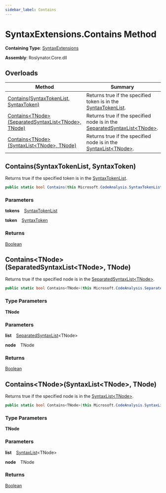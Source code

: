 ```yaml
---
sidebar_label: Contains
---
```


# SyntaxExtensions\.Contains Method

**Containing Type**: [SyntaxExtensions](../index.md)

**Assembly**: Roslynator\.Core\.dll

## Overloads

| Method | Summary |
| ------ | ------- |
| [Contains(SyntaxTokenList, SyntaxToken)](#4268781350) | Returns true if the specified token is in the [SyntaxTokenList](https://docs.microsoft.com/en-us/dotnet/api/microsoft.codeanalysis.syntaxtokenlist)\. |
| [Contains&lt;TNode&gt;(SeparatedSyntaxList&lt;TNode&gt;, TNode)](#1049481281) | Returns true if the specified node is in the [SeparatedSyntaxList&lt;TNode&gt;](https://docs.microsoft.com/en-us/dotnet/api/microsoft.codeanalysis.separatedsyntaxlist-1)\. |
| [Contains&lt;TNode&gt;(SyntaxList&lt;TNode&gt;, TNode)](#2402474003) | Returns true if the specified node is in the [SyntaxList&lt;TNode&gt;](https://docs.microsoft.com/en-us/dotnet/api/microsoft.codeanalysis.syntaxlist-1)\. |

<a id="4268781350"></a>

## Contains\(SyntaxTokenList, SyntaxToken\) 

  
Returns true if the specified token is in the [SyntaxTokenList](https://docs.microsoft.com/en-us/dotnet/api/microsoft.codeanalysis.syntaxtokenlist)\.

```csharp
public static bool Contains(this Microsoft.CodeAnalysis.SyntaxTokenList tokens, Microsoft.CodeAnalysis.SyntaxToken token)
```

### Parameters

**tokens** &ensp; [SyntaxTokenList](https://docs.microsoft.com/en-us/dotnet/api/microsoft.codeanalysis.syntaxtokenlist)

**token** &ensp; [SyntaxToken](https://docs.microsoft.com/en-us/dotnet/api/microsoft.codeanalysis.syntaxtoken)

### Returns

[Boolean](https://docs.microsoft.com/en-us/dotnet/api/system.boolean)

<a id="1049481281"></a>

## Contains&lt;TNode&gt;\(SeparatedSyntaxList&lt;TNode&gt;, TNode\) 

  
Returns true if the specified node is in the [SeparatedSyntaxList&lt;TNode&gt;](https://docs.microsoft.com/en-us/dotnet/api/microsoft.codeanalysis.separatedsyntaxlist-1)\.

```csharp
public static bool Contains<TNode>(this Microsoft.CodeAnalysis.SeparatedSyntaxList<TNode> list, TNode node) where TNode : Microsoft.CodeAnalysis.SyntaxNode
```

### Type Parameters

**TNode**

### Parameters

**list** &ensp; [SeparatedSyntaxList](https://docs.microsoft.com/en-us/dotnet/api/microsoft.codeanalysis.separatedsyntaxlist-1)&lt;TNode&gt;

**node** &ensp; TNode

### Returns

[Boolean](https://docs.microsoft.com/en-us/dotnet/api/system.boolean)

<a id="2402474003"></a>

## Contains&lt;TNode&gt;\(SyntaxList&lt;TNode&gt;, TNode\) 

  
Returns true if the specified node is in the [SyntaxList&lt;TNode&gt;](https://docs.microsoft.com/en-us/dotnet/api/microsoft.codeanalysis.syntaxlist-1)\.

```csharp
public static bool Contains<TNode>(this Microsoft.CodeAnalysis.SyntaxList<TNode> list, TNode node) where TNode : Microsoft.CodeAnalysis.SyntaxNode
```

### Type Parameters

**TNode**

### Parameters

**list** &ensp; [SyntaxList](https://docs.microsoft.com/en-us/dotnet/api/microsoft.codeanalysis.syntaxlist-1)&lt;TNode&gt;

**node** &ensp; TNode

### Returns

[Boolean](https://docs.microsoft.com/en-us/dotnet/api/system.boolean)

